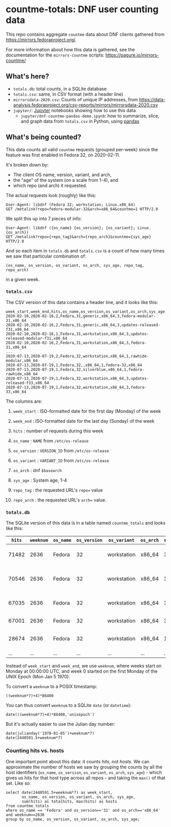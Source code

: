 # countme-totals: DNF user counting data

This repo contains aggregate `countme` data about DNF clients gathered from
https://mirrors.fedoraproject.org/.

For more information about how this data is gathered, see the documentation for
the `mirrors-countme` scripts: https://pagure.io/mirrors-countme/

## What's here?

* `totals.db`: total counts, in a SQLite database
* `totals.csv`: same, in CSV format (with a header line)
* `mirrorsdata-2020.csv`: Counts of unique IP addresses, from
  https://data-analysis.fedoraproject.org/csv-reports/mirrors/mirrorsdata-2020.csv
* `jupyter/`: [Jupyter] notebooks showing how to use this data
  * `jupyter/dnf-countme-pandas-demo.ipynb`:
    how to summarize, slice, and graph data from `totals.csv` in Python, using [pandas]

[Jupyter]: https://jupyter.org/
[pandas]: https://pandas.pydata.org/

## What's being counted?

This data counts all valid `countme` requests (grouped per-week)
since the feature was first enabled in Fedora 32, on 2020-02-11.

It's broken down by:

* The client OS name, version, variant, and arch,
* the "age" of the system (on a scale from 1-4), and
* which repo (and arch) it requested.

The actual requests look (roughly) like this:

    User-Agent: libdnf (Fedora 32; workstation; Linux.x86_64)
    GET /metalink?repo=fedora-modular-32&arch=x86_64&countme=1 HTTP/2.0

We split this up into 7 pieces of info:

    User-Agent: libdnf ({os_name} {os_version}; {os_variant}; Linux.{os_arch})
    GET /metalink?repo={repo_tag}&arch={repo_arch}&countme={sys_age} HTTP/2.0

And so each item in `totals.db` and `totals.csv` is a count of how many times
we saw that particular combination of:

    (os_name, os_version, os_variant, os_arch, sys_age, repo_tag, repo_arch)

in a given week.


### `totals.csv`

The CSV version of this data contains a header line, and it looks like this:

```
week_start,week_end,hits,os_name,os_version,os_variant,os_arch,sys_age,repo_tag,repo_arch
2020-02-10,2020-02-16,2,Fedora,31,generic,x86_64,3,fedora-modular-31,x86_64
2020-02-10,2020-02-16,2,Fedora,31,generic,x86_64,3,updates-released-f31,x86_64
2020-02-10,2020-02-16,1,Fedora,31,workstation,x86_64,3,updates-released-modular-f31,x86_64
2020-02-10,2020-02-16,2,Fedora,31,workstation,x86_64,3,fedora-31,x86_64
...
2020-07-13,2020-07-19,2,Fedora,32,workstation,x86_64,1,rawhide-modular,x86_64
2020-07-13,2020-07-19,1,Fedora,32,,x86_64,1,fedora-32,x86_64
2020-07-13,2020-07-19,1,Fedora,32,silverblue,x86_64,1,fedora-rawhide,x86_64
2020-07-13,2020-07-19,1,Fedora,32,workstation,x86_64,3,updates-released-f33,x86_64
2020-07-13,2020-07-19,1,Fedora,32,workstation,x86_64,3,fedora-33,x86_64
```

The columns are:

1. `week_start`
: ISO-formatted date for the first day (Monday) of the week

2. `week_end`
: ISO-formatted date for the last day (Sunday) of the week

3. `hits`
: number of requests during this week

4. `os_name`
: `NAME` from `/etc/os-release`

5. `os_version`
: `VERSION_ID` from `/etc/os-release`

6. `os_variant`
: `VARIANT_ID` from `/etc/os-release`

7. `os_arch`
: dnf `$basearch`

8. `sys_age`
: System age, 1-4

9. `repo_tag`
: the requested URL's `repo=` value

10. `repo_arch`
: the requested URL's `arch=` value.


### `totals.db`

The SQLite version of this data is in a table named `countme_totals` and looks like this:

| `hits` | `weeknum` | `os_name` | `os_version` | `os_variant` | `os_arch` | `sys_age` | `repo_arch` | `repo_tag`                   |
| ------ | --------- | --------- | ------------ | ------------ | --------- | --------- | ----------- | ---------------------------- |
| 71482  | 2636      | Fedora    | 32           | workstation  | x86\_64   | 3         | x86\_64     | updates-released-f32         |
| 70546  | 2636      | Fedora    | 32           | workstation  | x86\_64   | 3         | x86\_64     | updates-released-modular-f32 |
| 67035  | 2636      | Fedora    | 32           | workstation  | x86\_64   | 3         | x86\_64     | fedora-modular-32            |
| 67001  | 2636      | Fedora    | 32           | workstation  | x86\_64   | 3         | x86\_64     | fedora-32                    |
| 28674  | 2636      | Fedora    | 32           | workstation  | x86\_64   | 1         | x86\_64     | updates-released-f32         |
| ...    | ...       | ...       | ...          | ...          | ...       | ...       | ...         | ...                          |

Instead of `week_start` and `week_end`, we use `weeknum`, where weeks start on
Monday at 00:00:00 UTC, and week 0 started on the first Monday of the UNIX
Epoch (Mon Jan 5 1970).

To convert a `weeknum` to a POSIX timestamp:

    ((weeknum*7)+4)*86400

You can thus convert `weeknum` to a SQLite `date` (or `datetime`):

    date(((weeknum*7)+4)*86400,'unixepoch')

But it's actually easier to use the Julian day number:

    date(julianday('1970-01-05')+weeknum*7)
    date(2440591.5+weeknum*7)


### Counting hits vs. hosts

One important point about this data: it counts _hits_, not _hosts_. We can
approximate the number of hosts we saw by grouping the counts by all the host
identifiers (`os_name`, `os_version`, `os_variant`, `os_arch`, `sys_age`) -
which gives us hits for that host type across all repos - and taking the
`max()` of that set. Like so:

```
select date(2440591.5+weeknum*7) as week_start,
       os_name, os_version, os_variant, os_arch, sys_age,
       sum(hits) as totalhits, max(hits) as hosts
from countme_totals
where os_name == 'Fedora' and os_version=='31' and os_arch=='x86_64' and weeknum==2636
group by os_name, os_version, os_variant, os_arch, sys_age;
```
